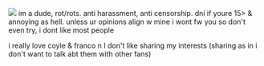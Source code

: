 ![](https://files.catbox.moe/6luig9.gif)
im a dude, rot/rots. anti harassment, anti censorship. dni if youre 15> & annoying as hell. unless ur opinions align w mine i wont fw you so don't even try, i dont like most people

i really love coyle & franco n I don't like sharing my interests (sharing as in i don't want to talk abt them with other fans)
